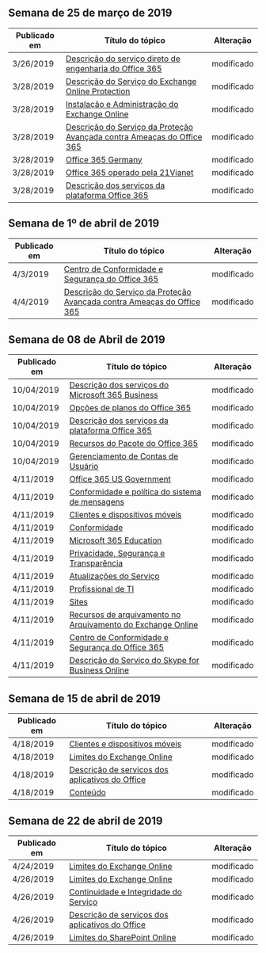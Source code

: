 <!-- This file is generated automatically each week. Changes made to this file will be overwritten.-->




## <a name="week-of-march-25-2019"></a>Semana de 25 de março de 2019


| Publicado em |Título do tópico | Alteração |
|------|------------|--------|
| 3/26/2019 | [Descrição do serviço direto de engenharia do Office 365](/Office365/ServiceDescriptions/office-365-engineering-direct-service-description) | modificado |
| 3/28/2019 | [Descrição do Serviço do Exchange Online Protection](/Office365/ServiceDescriptions/exchange-online-protection-service-description/exchange-online-protection-service-description) | modificado |
| 3/28/2019 | [Instalação e Administração do Exchange Online](/Office365/ServiceDescriptions/exchange-online-service-description/exchange-online-setup-and-administration) | modificado |
| 3/28/2019 | [Descrição do Serviço da Proteção Avançada contra Ameaças do Office 365](/Office365/ServiceDescriptions/office-365-advanced-threat-protection-service-description) | modificado |
| 3/28/2019 | [Office 365 Germany](/Office365/ServiceDescriptions/office-365-platform-service-description/office-365-germany) | modificado |
| 3/28/2019 | [Office 365 operado pela 21Vianet](/Office365/ServiceDescriptions/office-365-platform-service-description/office-365-operated-by-21vianet) | modificado |
| 3/28/2019 | [Descrição dos serviços da plataforma Office 365](/Office365/ServiceDescriptions/office-365-platform-service-description/office-365-platform-service-description) | modificado |


## <a name="week-of-april-01-2019"></a>Semana de 1º de abril de 2019


| Publicado em |Título do tópico | Alteração |
|------|------------|--------|
| 4/3/2019 | [Centro de Conformidade e Segurança do Office 365](/Office365/ServiceDescriptions/office-365-platform-service-description/office-365-securitycompliance-center) | modificado |
| 4/4/2019 | [Descrição do Serviço da Proteção Avançada contra Ameaças do Office 365](/Office365/ServiceDescriptions/office-365-advanced-threat-protection-service-description) | modificado |


## <a name="week-of-april-08-2019"></a>Semana de 08 de Abril de 2019


| Publicado em |Título do tópico | Alteração |
|------|------------|--------|
| 10/04/2019 | [Descrição dos serviços do Microsoft 365 Business](/Office365/ServiceDescriptions/microsoft-365-business-service-description) | modificado |
| 10/04/2019 | [Opções de planos do Office 365](/Office365/ServiceDescriptions/office-365-platform-service-description/office-365-plan-options) | modificado |
| 10/04/2019 | [Descrição dos serviços da plataforma Office 365](/Office365/ServiceDescriptions/office-365-platform-service-description/office-365-platform-service-description) | modificado |
| 10/04/2019 | [Recursos do Pacote do Office 365](/Office365/ServiceDescriptions/office-365-platform-service-description/office-365-suite-features) | modificado |
| 10/04/2019 | [Gerenciamento de Contas de Usuário](/Office365/ServiceDescriptions/office-365-platform-service-description/user-account-management) | modificado |
| 4/11/2019 | [Office 365 US Government](/Office365/ServiceDescriptions/office-365-platform-service-description/office-365-us-government/office-365-us-government) | modificado |
| 4/11/2019 | [Conformidade e política do sistema de mensagens](/Office365/ServiceDescriptions/exchange-online-protection-service-description/messaging-policy-and-compliance-servicedesc) | modificado |
| 4/11/2019 | [Clientes e dispositivos móveis](/Office365/ServiceDescriptions/exchange-online-service-description/clients-and-mobile-devices) | modificado |
| 4/11/2019 | [Conformidade](/Office365/ServiceDescriptions/office-365-platform-service-description/compliance-servicedesc) | modificado |
| 4/11/2019 | [Microsoft 365 Education](/Office365/ServiceDescriptions/office-365-platform-service-description/microsoft-365-education) | modificado |
| 4/11/2019 | [Privacidade, Segurança e Transparência](/Office365/ServiceDescriptions/office-365-platform-service-description/privacy-security-and-transparency) | modificado |
| 4/11/2019 | [Atualizações do Serviço](/Office365/ServiceDescriptions/office-365-platform-service-description/service-updates) | modificado |
| 4/11/2019 | [Profissional de TI](/Office365/ServiceDescriptions/sharepoint-online-service-description/it-professional) | modificado |
| 4/11/2019 | [Sites](/Office365/ServiceDescriptions/sharepoint-online-service-description/sites-servicedesc) | modificado |
| 4/11/2019 | [Recursos de arquivamento no Arquivamento do Exchange Online](/Office365/ServiceDescriptions/exchange-online-archiving-service-description/archive-features) | modificado |
| 4/11/2019 | [Centro de Conformidade e Segurança do Office 365](/Office365/ServiceDescriptions/office-365-platform-service-description/office-365-securitycompliance-center) | modificado |
| 4/11/2019 | [Descrição do Serviço do Skype for Business Online](/Office365/ServiceDescriptions/skype-for-business-online-service-description/skype-for-business-online-service-description) | modificado |


## <a name="week-of-april-15-2019"></a>Semana de 15 de abril de 2019


| Publicado em |Título do tópico | Alteração |
|------|------------|--------|
| 4/18/2019 | [Clientes e dispositivos móveis](/Office365/ServiceDescriptions/exchange-online-service-description/clients-and-mobile-devices) | modificado |
| 4/18/2019 | [Limites do Exchange Online](/Office365/ServiceDescriptions/exchange-online-service-description/exchange-online-limits) | modificado |
| 4/18/2019 | [Descrição de serviços dos aplicativos do Office](/Office365/ServiceDescriptions/office-applications-service-description/office-applications-service-description) | modificado |
| 4/18/2019 | [Conteúdo](/Office365/ServiceDescriptions/sharepoint-online-service-description/content) | modificado |


## <a name="week-of-april-22-2019"></a>Semana de 22 de abril de 2019


| Publicado em |Título do tópico | Alteração |
|------|------------|--------|
| 4/24/2019 | [Limites do Exchange Online](/Office365/ServiceDescriptions/exchange-online-service-description/exchange-online-limits) | modificado |
| 4/26/2019 | [Limites do Exchange Online](/Office365/ServiceDescriptions/exchange-online-service-description/exchange-online-limits) | modificado |
| 4/26/2019 | [Continuidade e Integridade do Serviço](/Office365/ServiceDescriptions/office-365-platform-service-description/service-health-and-continuity) | modificado |
| 4/26/2019 | [Descrição de serviços dos aplicativos do Office](/Office365/ServiceDescriptions/office-applications-service-description/office-applications-service-description) | modificado |
| 4/26/2019 | [Limites do SharePoint Online](/Office365/ServiceDescriptions/sharepoint-online-service-description/sharepoint-online-limits) | modificado |
